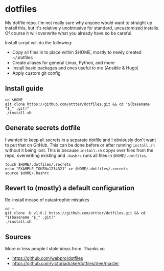 # dotfiles

My dotfile repo. I'm not really sure why anyone would want to straight up install this, but it's relatively unobtrusive for standard, uncustomized installs. Of course it will overwrite what you already have so be careful. 

Install script will do the following:

- Copy all files in to place within $HOME, mostly to newly created ~/.dotfiles
- Create aliases for general Linux, Python, and more
- Install basic packages and ones useful to me (Ansible & Hugo)
- Apply custom git config

## Install guide

    cd $HOME
    git clone https://github.com/ottter/dotfiles.git && cd "$(basename "$_" .git)"
    ./install.sh

## Generate secrets dotfile

I wanted to keep all secrets in a separate dotfile and I obviously don't want to put that on GitHub. This can be done before or after running `install.sh` without it being lost. This is because `install.sh` copys over files from the repo, overwriting existing and `.bashrc` runs all files in `$HOME/.dotfiles`.

    touch $HOME/.dotfiles/.secrets
    echo "EXAMPLE_TOKEN=1234321" >> $HOME/.dotfiles/.secrets
    source $HOME/.bashrc

## Revert to (mostly) a default configuration

Re-install incase of catastrophic mistakes

    cd ~
    git clone -b v1.0.1 https://github.com/ottter/dotfiles.git && cd "$(basename "$_" .git)"
    ./install.sh

## Sources

More or less people I stole ideas from. Thanks xo

- https://github.com/webpro/dotfiles
- https://github.com/victoriadrake/dotfiles/tree/master